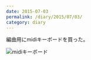 ```yaml
---
date: 2015-07-03
permalink: /diary/2015/07/03/
category: diary
---
```


編曲用にmidiキーボードを買った。

![midiキーボード](https://instagram.com/p/4rZ0xnyLuW/media?size=l "midiキーボード")